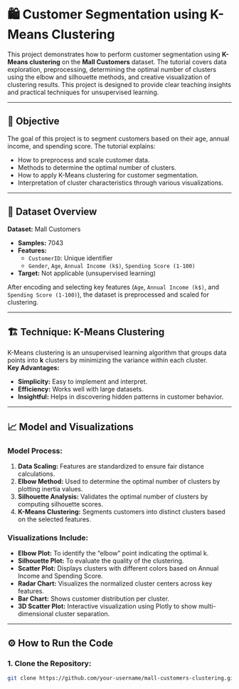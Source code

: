 # 🛍️ Customer Segmentation using K-Means Clustering

This project demonstrates how to perform customer segmentation using **K-Means clustering** on the **Mall Customers** dataset. The tutorial covers data exploration, preprocessing, determining the optimal number of clusters using the elbow and silhouette methods, and creative visualization of clustering results. This project is designed to provide clear teaching insights and practical techniques for unsupervised learning.

---

## 🎯 **Objective**

The goal of this project is to segment customers based on their age, annual income, and spending score. The tutorial explains:
- How to preprocess and scale customer data.
- Methods to determine the optimal number of clusters.
- How to apply K-Means clustering for customer segmentation.
- Interpretation of cluster characteristics through various visualizations.

---

## 📂 **Dataset Overview**

**Dataset:** Mall Customers  
- **Samples:** 7043  
- **Features:**  
  - `CustomerID`: Unique identifier
  - `Gender`, `Age`, `Annual Income (k$)`, `Spending Score (1-100)`
- **Target:** Not applicable (unsupervised learning)
  
After encoding and selecting key features (`Age`, `Annual Income (k$)`, and `Spending Score (1-100)`), the dataset is preprocessed and scaled for clustering.

---

## 🏗️ **Technique: K-Means Clustering**

K-Means clustering is an unsupervised learning algorithm that groups data points into **k** clusters by minimizing the variance within each cluster.  
**Key Advantages:**
- **Simplicity:** Easy to implement and interpret.
- **Efficiency:** Works well with large datasets.
- **Insightful:** Helps in discovering hidden patterns in customer behavior.

---

## 📈 **Model and Visualizations**

### **Model Process:**
1. **Data Scaling:** Features are standardized to ensure fair distance calculations.
2. **Elbow Method:** Used to determine the optimal number of clusters by plotting inertia values.
3. **Silhouette Analysis:** Validates the optimal number of clusters by computing silhouette scores.
4. **K-Means Clustering:** Segments customers into distinct clusters based on the selected features.

### **Visualizations Include:**
- **Elbow Plot:** To identify the “elbow” point indicating the optimal k.
- **Silhouette Plot:** To evaluate the quality of the clustering.
- **Scatter Plot:** Displays clusters with different colors based on Annual Income and Spending Score.
- **Radar Chart:** Visualizes the normalized cluster centers across key features.
- **Bar Chart:** Shows customer distribution per cluster.
- **3D Scatter Plot:** Interactive visualization using Plotly to show multi-dimensional cluster separation.

---

## ⚙️ **How to Run the Code**

### **1. Clone the Repository:**
```bash
git clone https://github.com/your-username/mall-customers-clustering.git

